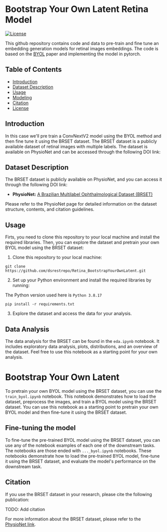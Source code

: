 # Bootstrap Your Own Latent Retina Model

[![License](https://img.shields.io/badge/license-MIT-blue.svg)](LICENSE)


This github repository contains code and data to pre-train and fine tune an embedding generation models for retinal images embeddings. The code is based on the [BYOL](https://arxiv.org/pdf/2006.07733.pdf) paper and implementing the model in pytorch.

## Table of Contents
- [Introduction](#introduction)
- [Dataset Description](#dataset-description)
- [Usage](#usage)
- [Modeling](#modeling)
- [Citation](#citation)
- [License](#license)

## Introduction
In this case we'll pre train a ConvNextV2 model using the BYOL method and then fine tune it using the BRSET dataset. The BRSET dataset is a publicly available dataset of retinal images with multiple labels. The dataset is available on PhysioNet and can be accessed through the following DOI link:

## Dataset Description
The BRSET dataset is publicly available on PhysioNet, and you can access it through the following DOI link:

- **PhysioNet:** [A Brazilian Multilabel Ophthalmological Dataset (BRSET)](https://doi.org/10.13026/xcxw-8198)

Please refer to the PhysioNet page for detailed information on the dataset structure, contents, and citation guidelines.

## Usage
Firts, you need to clone this repository to your local machine and install the required libraries. Then, you can explore the dataset and pretrain your own BYOL model using the BRSET dataset:

1. Clone this repository to your local machine:
```
git clone https://github.com/dsrestrepo/Retina_BootstrapYourOwnLatent.git
```

2. Set up your Python environment and install the required libraries by running:

The Python version used here is `Python 3.8.17`
```
pip install -r requirements.txt
```

3. Explore the dataset and access the data for your analysis.

## Data Analysis
The data analysis for the BRSET can be found in the `eda.ipynb` notebook. It includes exploratory data analysis, plots, distributions, and an overview of the dataset. Feel free to use this notebook as a starting point for your own analysis.

# Bootstrap Your Own Latent
To pretrain your own BYOL model using the BRSET dataset, you can use the `train_byol.ipynb` notebook. This notebook demonstrates how to load the dataset, preprocess the images, and train a BYOL model using the BRSET dataset. You can use this notebook as a starting point to pretrain your own BYOL model and then fine-tune it using the BRSET dataset.

## Fine-tuning the model
To fine-tune the pre-trained BYOL model using the BRSET dataset, you can use any of the notebook examples of each one of the downstream tasks. The notebooks are those ended with `..._byol.ipynb` notebooks. These notebooks demonstrate how to load the pre-trained BYOL model, fine-tune it using the BRSET dataset, and evaluate the model's performance on the downstream task.

## Citation
If you use the BRSET dataset in your research, please cite the following publication:

TODO: Add citation

For more information about the BRSET dataset, please refer to the [PhysioNet link](https://physionet.org/content/brazilian-ophthalmological/1.0.0/).